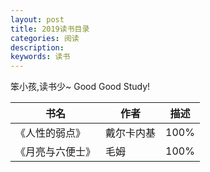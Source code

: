 ```yaml
---
layout: post
title: 2019读书目录
categories: 阅读
description: 
keywords: 读书
---
```


笨小孩,读书少~
Good Good Study!

书名|作者|描述
---|---|---
《人性的弱点》|戴尔卡内基 |100%
《月亮与六便士》|毛姆 |100%

